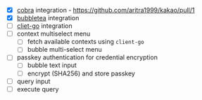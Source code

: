 - [x] [cobra](https://github.com/spf13/cobra) integration - https://github.com/aritra1999/kakao/pull/1
- [x] [bubbletea](https://github.com/charmbracelet/bubbletea/) integration
- [ ] [cliet-go](https://github.com/kubernetes/client-go) integration
- [ ] context multiselect menu
  - [ ] fetch available contexts using `client-go`
  - [ ] bubble multi-select menu
- [ ] passkey authentication for credential encryption
  - [ ] bubble text input
  - [ ] encrypt (SHA256) and store passkey
- [ ] query input
- [ ] execute query
